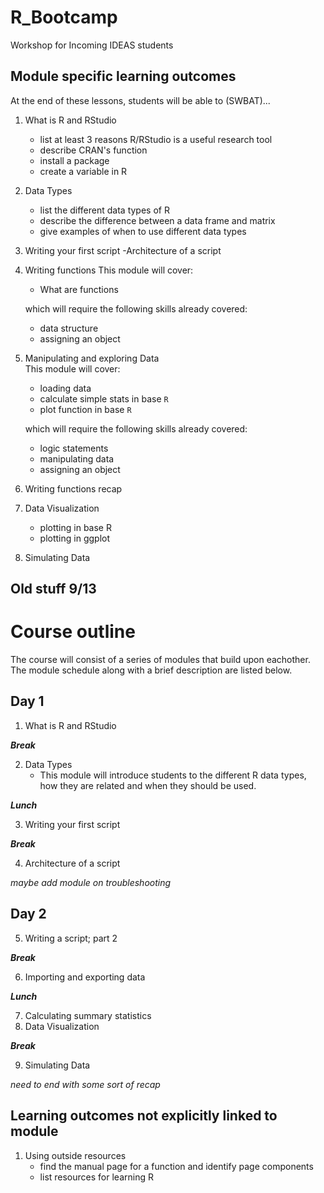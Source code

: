 # R_Bootcamp
Workshop for Incoming IDEAS students

## Module specific learning outcomes
At the end of these lessons, students will be able to (SWBAT)...
  1.  What is R and RStudio
      - list at least 3 reasons R/RStudio is a useful research tool 
      - describe CRAN's function
      - install a package
      - create a variable in R
  2.  Data Types
      - list the different data types of R
      - describe the difference between a data frame and matrix
      - give examples of when to use different data types
  3.  Writing your first script
      -Architecture of a script
  4.  Writing functions 
      This module will cover: 

        - What are functions

      which will require the following skills already covered:

        - data structure 
        - assigning an object
  5.  Manipulating and exploring Data  
      This module will cover:

        - loading data 
        - calculate simple stats in base `R`
        - plot function in base `R`

      which will require the following skills already covered:

        - logic statements
        - manipulating data  
        - assigning an object
  6.  Writing functions recap
  7.  Data Visualization
      - plotting in base R
      - plotting in ggplot
  8.  Simulating Data

Old stuff 9/13
---
# Course outline
The course will consist of a series of modules that build upon eachother. The  module schedule along with a brief description are listed below. 
## Day 1
  1.  What is R and RStudio

**_Break_**

  2.  Data Types
      -  This module will introduce students to the different R data types, how they are related and when they should be used.  

**_Lunch_**

  3.  Writing your first script
      
**_Break_**

  4.  Architecture of a script
  
  _maybe add module on troubleshooting_
## Day 2
  5.  Writing a script; part 2

**_Break_**

  6.  Importing and exporting data
  
**_Lunch_**

  7.  Calculating summary statistics
  8.  Data Visualization
  
**_Break_**
  
  9.  Simulating Data
  
_need to end with some sort of recap_


  
## Learning outcomes not explicitly linked to module
1. Using outside resources 
      - find the manual page for a function and identify page components
      - list resources for learning R 
